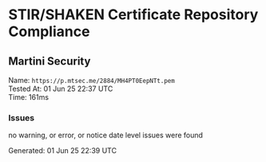# STIR/SHAKEN Certificate Repository Compliance

## Martini Security

Name: `https://p.mtsec.me/2884/MH4PT0EepNTt.pem`\
Tested At: 01 Jun 25 22:37 UTC\
Time: 161ms

### Issues

no warning, or error, or notice date level issues were found

Generated: 01 Jun 25 22:39 UTC